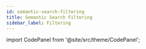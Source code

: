 ```yaml
---
id: semantic-search-filtering
title: Semantic Search Filtering
sidebar_label: Filtering
---
```



import CodePanel from '@site/src/theme/CodePanel';


